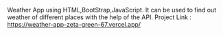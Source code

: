 Weather App using HTML,BootStrap,JavaScript. 
It can be used to find out weather of different places with the help of the API.
Project Link : https://weather-app-zeta-green-67.vercel.app/

